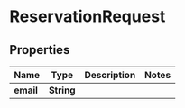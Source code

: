 
# ReservationRequest

## Properties
Name | Type | Description | Notes
------------ | ------------- | ------------- | -------------
**email** | **String** |  | 



